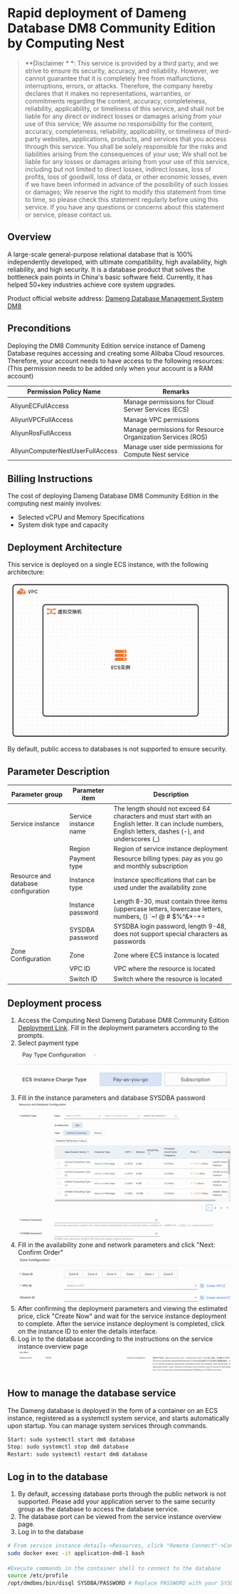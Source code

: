 # Rapid deployment of Dameng Database DM8 Community Edition by Computing Nest

>**Disclaimer * *: This service is provided by a third party, and we strive to ensure its security, accuracy, and reliability. However, we cannot guarantee that it is completely free from malfunctions, interruptions, errors, or attacks. Therefore, the company hereby declares that it makes no representations, warranties, or commitments regarding the content, accuracy, completeness, reliability, applicability, or timeliness of this service, and shall not be liable for any direct or indirect losses or damages arising from your use of this service; We assume no responsibility for the content, accuracy, completeness, reliability, applicability, or timeliness of third-party websites, applications, products, and services that you access through this service. You shall be solely responsible for the risks and liabilities arising from the consequences of your use; We shall not be liable for any losses or damages arising from your use of this service, including but not limited to direct losses, indirect losses, loss of profits, loss of goodwill, loss of data, or other economic losses, even if we have been informed in advance of the possibility of such losses or damages; We reserve the right to modify this statement from time to time, so please check this statement regularly before using this service. If you have any questions or concerns about this statement or service, please contact us.

## Overview
A large-scale general-purpose relational database that is 100% independently developed, with ultimate compatibility, high availability, high reliability, and high security. It is a database product that solves the bottleneck pain points in China's basic software field. Currently, it has helped 50+key industries achieve core system upgrades.

Product official website address: [Dameng Database Management System DM8](https://eco.dameng.com/info/products/dm8)


## Preconditions
Deploying the DM8 Community Edition service instance of Dameng Database requires accessing and creating some Alibaba Cloud resources. Therefore, your account needs to have access to the following resources: (This permission needs to be added only when your account is a RAM account)

|<font style="color: rgb (51, 51, 51);">Permission Policy Name</font>|<font style="color: rgb (51, 51, 51);">Remarks</font>|
| --- | --- |
|<font style="color: rgb (51, 51, 51);">AliyunECFullAccess</font>|<font style="color: rgb (51, 51, 51);">Manage permissions for Cloud Server Services (ECS)</font>|
|<font style="color: rgb (51, 51, 51);">AliyunVPCFullAccess</font>|<font style="color: rgb (51, 51, 51);">Manage VPC permissions</font>|
|<font style="color: rgb (51, 51, 51);">AliyunRosFullAccess</font>|<font style="color: rgb (51, 51, 51);">Manage permissions for Resource Organization Services (ROS)</font>|
|<font style="color: rgb (51, 51, 51);">AliyunComputerNestUserFullAccess</font>|<font style="color: rgb (51, 51, 51);">Manage user side permissions for Compute Nest service</font>|


## Billing Instructions
The cost of deploying Dameng Database DM8 Community Edition in the computing nest mainly involves:

- Selected vCPU and Memory Specifications
- System disk type and capacity


## Deployment Architecture
This service is deployed on a single ECS instance, with the following architecture:

![](./images/architecture_ecs_single.png)

By default, public access to databases is not supported to ensure security.

## Parameter Description
|<font style="color: rgb (51, 51, 51);">Parameter group</font>|<font style="color: rgb (51, 51, 51);">Parameter item</font>|<font style="color: rgb (51, 51, 51);">Description</font>|
| --- | --- | --- |
|<font style="color: rgb (51, 51, 51);">Service instance</font>|<font style="color: rgb (51, 51, 51);">Service instance name</font>|<font style="color: rgb (51, 51, 51);">The length should not exceed 64 characters and must start with an English letter. It can include numbers, English letters, dashes (-), and underscores (_)</font>|
||<font style="color: rgb (51, 51, 51);">Region</font>|<font style="color: rgb (51, 51, 51);">Region of service instance deployment</font>|
||<font style="color: rgb (51, 51, 51);">Payment type</font>|<font style="color: rgb (51, 51, 51);">Resource billing types: pay as you go and monthly subscription</font>|
|<font style="color: rgb (51, 51, 51);">Resource and database configuration</font>|<font style="color: rgb (51, 51, 51);">Instance type</font>|<font style="color: rgb (51, 51, 51);">Instance specifications that can be used under the availability zone</font>|
||<font style="color: rgb (51, 51, 51);">Instance password</font>|<font style="color: rgb (51, 51, 51);">Length 8-30, must contain three items (uppercase letters, lowercase letters, numbers, () `~! @ # $%^&*-+=| {}[]:;'<>,.?/  Special symbols in</font>|
||<font style="color: rgb (51, 51, 51);">SYSDBA password</font>|<font style="color: rgb (51, 51, 51);">SYSDBA login password, length 9-48, does not support special characters as passwords</font>|
|<font style="color: rgb (51, 51, 51);">Zone Configuration</font>|<font style="color: rgb (51, 51, 51);">Zone</font>|<font style="color: rgb (51, 51, 51);">Zone where ECS instance is located</font>|
||<font style="color: rgb (51, 51, 51);">VPC ID</font>|<font style="color: rgb (51, 51, 51);">VPC where the resource is located</font>|
||<font style="color: rgb (51, 51, 51);">Switch ID</font>|<font style="color: rgb (51, 51, 51);">Switch where the resource is located</font>|

## Deployment process
1. Access the Computing Nest Dameng Database DM8 Community Edition [Deployment Link](https://computenest.console.aliyun.com/service/instance/create/cn-hangzhou?type=user&ServiceName=达梦数据库DM8社区版). Fill in the deployment parameters according to the prompts.
2. Select payment type
![](./images/pay_type_config_en.png)
3. Fill in the instance parameters and database SYSDBA password
![](./images/resource_config_en.png)
4. Fill in the availability zone and network parameters and click "Next: Confirm Order"
   ![](./images/zone_config_en.png)
5. After confirming the deployment parameters and viewing the estimated price, click "Create Now" and wait for the service instance deployment to complete. After the service instance deployment is completed, click on the instance ID to enter the details interface.
1. Log in to the database according to the instructions on the service instance overview page
![](./images/how_to_use_en.png)

## How to manage the database service
The Dameng database is deployed in the form of a container on an ECS instance, registered as a systemctl system service, and starts automatically upon startup. You can manage system services through commands.
```bash
Start: sudo systemctl start dm8 database
Stop: sudo systemctl stop dm8 database
Restart: sudo systemctl restart dm8 database
```

## Log in to the database
1. By default, accessing database ports through the public network is not supported. Please add your application server to the same security group as the database to access the database service. 
2. The database port can be viewed from the service instance overview page.
3. Log in to the database
```bash
# From service instance details->Resources, click "Remote Connect"->Connect to ECS instance through Session Manager, execute command to enter container
sudo docker exec -it application-dm8-1 bash

#Execute commands in the container shell to connect to the database
source /etc/profile
/opt/dmdbms/bin/disql SYSDBA/PASSWORD # Replace PASSWORD with your SYSDBA password
```
